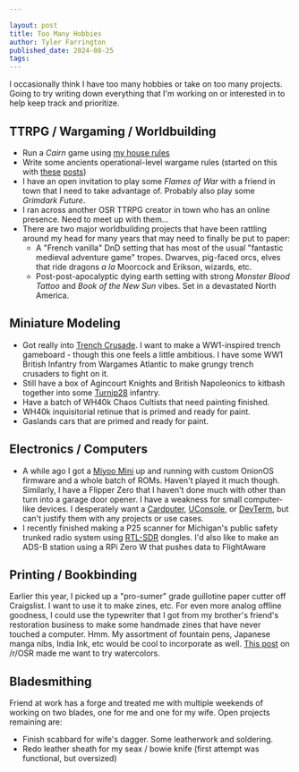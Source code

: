 ```yaml
---

layout: post
title: Too Many Hobbies
author: Tyler Farrington
published_date: 2024-08-25
tags:
---
```


I occasionally think I have too many hobbies or take on too many projects. Going to try writing down everything that I'm working on or interested in to help keep track and prioritize.

## TTRPG / Wargaming / Worldbuilding

* Run a *Cairn* game using [my house rules](https://underwaterowlbear.github.io/pages/cairn.html)
* Write some ancients operational-level wargame rules (started on this with [these](https://underwaterowlbear.github.io/2024/08/01/acoup-generalship.html) [posts](https://underwaterowlbear.github.io/2024/08/02/acoup-logistics.html))
* I have an open invitation to play some *Flames of War* with a friend in town that I need to take advantage of. Probably also play some *Grimdark Future*.
* I ran across another OSR TTRPG creator in town who has an online presence. Need to meet up with them...
* There are two major worldbuilding projects that have been rattling around my head for many years that may need to finally be put to paper:
  * A "French vanilla" DnD setting that has most of the usual "fantastic medieval adventure game" tropes. Dwarves, pig-faced orcs, elves that ride dragons *a la* Moorcock and Erikson, wizards, etc.
  * Post-post-apocalyptic dying earth setting with strong *Monster Blood Tattoo* and *Book of the New Sun* vibes. Set in a devastated North America.

## Miniature Modeling

* Got really into [Trench Crusade](https://www.trenchcrusade.com/). I want to make a WW1-inspired trench gameboard - though this one feels a little ambitious. I have some WW1 British Infantry from Wargames Atlantic to make grungy trench crusaders to fight on it.
* Still have a box of Agincourt Knights and British Napoleonics to kitbash together into some [Turnip28](https://www.patreon.com/Turnip28) infantry.
* Have a batch of WH40k Chaos Cultists that need painting finished.
* WH40k inquisitorial retinue that is primed and ready for paint.
* Gaslands cars that are primed and ready for paint.

## Electronics / Computers

* A while ago I got a [Miyoo Mini](https://www.reddit.com/r/MiyooMini/) up and running with custom OnionOS firmware and a whole batch of ROMs. Haven't played it much though. Similarly, I have a Flipper Zero that I haven't done much with other than turn into a garage door opener. I have a weakness for small computer-like devices. I desperately want a [Cardputer](https://shop.m5stack.com/products/m5stack-cardputer-kit-w-m5stamps3), [UConsole](https://www.clockworkpi.com/uconsole), or [DevTerm](https://www.clockworkpi.com/home-devterm), but can't justify them with any projects or use cases.
* I recently finished making a P25 scanner for Michigan's public safety trunked radio system using [RTL-SDR](https://www.rtl-sdr.com/) dongles. I'd also like to make an ADS-B station using a RPi Zero W that pushes data to FlightAware

## Printing / Bookbinding

Earlier this year, I picked up a "pro-sumer" grade guillotine paper cutter off Craigslist. I want to use it to make zines, etc. For even more analog offline goodness, I could use the typewriter that I got from my brother's friend's restoration business to make some handmade zines that have never touched a computer. Hmm. My assortment of fountain pens, Japanese manga nibs, India Ink, etc would be cool to incorporate as well. [This post](https://www.reddit.com/r/osr/comments/1ebu1wr/painted_hexes/) on /r/OSR made me want to try watercolors.

## Bladesmithing

Friend at work has a forge and treated me with multiple weekends of working on two blades, one for me and one for my wife. Open projects remaining are:

* Finish scabbard for wife's dagger. Some leatherwork and soldering.
* Redo leather sheath for my seax / bowie knife (first attempt was functional, but oversized)
